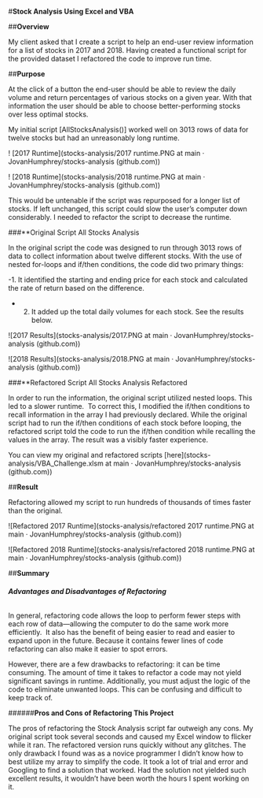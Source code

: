 #**Stock Analysis Using Excel and VBA**

##**Overview**

My client asked that I create a script to help an end-user review information for a list of stocks in 2017 and 2018. Having created a functional script for the provided dataset I refactored the code to improve run time.

##**Purpose**

At the click of a button the end-user should be able to review the daily volume and return percentages of various stocks on a given year. With that information the user should be able to choose better-performing stocks over less optimal stocks.

My initial script [AllStocksAnalysis()] worked well on 3013 rows of data for twelve stocks but had an unreasonably long runtime.

! [2017 Runtime](stocks-analysis/2017 runtime.PNG at main · JovanHumphrey/stocks-analysis (github.com))

! [2018 Runtime](stocks-analysis/2018 runtime.PNG at main · JovanHumphrey/stocks-analysis (github.com))

This would be untenable if the script was repurposed for a longer list of stocks. If left unchanged, this script could slow the user’s computer down considerably. I needed to refactor the script to decrease the runtime.

###**Original Script All Stocks Analysis

In the original script the code was designed to run through 3013 rows of data to collect information about twelve different stocks. With the use of nested for-loops and if/then conditions, the code did two primary things:

-1. It identified the starting and ending price for each stock and calculated the rate of return based on the difference.

- 2. It added up the total daily volumes for each stock. See the results below.

![2017 Results](stocks-analysis/2017.PNG at main · JovanHumphrey/stocks-analysis (github.com))

![2018 Results](stocks-analysis/2018.PNG at main · JovanHumphrey/stocks-analysis (github.com))

###**Refactored Script All Stocks Analysis Refactored

In order to run the information, the original script utilized nested loops. This led to a slower runtime.  To correct this, I modified the if/then conditions to recall information in the array I had previously declared. While the original script had to run the if/then conditions of each stock before looping, the refactored script told the code to run the if/then condition while recalling the values in the array. The result was a visibly faster experience.

You can view my original and refactored scripts [here](stocks-analysis/VBA_Challenge.xlsm at main · JovanHumphrey/stocks-analysis (github.com))

##**Result**

Refactoring allowed my script to run hundreds of thousands of times faster than the original.

![Refactored 2017 Runtime](stocks-analysis/refactored 2017 runtime.PNG at main · JovanHumphrey/stocks-analysis (github.com))

![Refactored 2018 Runtime](stocks-analysis/refactored 2018 runtime.PNG at main · JovanHumphrey/stocks-analysis (github.com))

##**Summary**

###### **Advantages and Disadvantages of Refactoring**

In general, refactoring code allows the loop to perform fewer steps with each row of data—allowing the computer to do the same work more efficiently.  It also has the benefit of being easier to read and easier to expand upon in the future. Because it contains fewer lines of code refactoring can also make it easier to spot errors.

However, there are a few drawbacks to refactoring: it can be time consuming. The amount of time it takes to refactor a code may not yield significant savings in runtime. Additionally, you must adjust the logic of the code to eliminate unwanted loops. This can be confusing and difficult to keep track of.

######**Pros and Cons of Refactoring This Project**

The pros of refactoring the Stock Analysis script far outweigh any cons. My original script took several seconds and caused my Excel window to flicker while it ran. The refactored version runs quickly without any glitches. The only drawback I found was as a novice programmer I didn’t know how to best utilize my array to simplify the code. It took a lot of trial and error and Googling to find a solution that worked. Had the solution not yielded such excellent results, it wouldn’t have been worth the hours I spent working on it.
